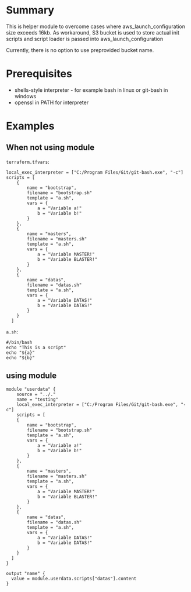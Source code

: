 # Summary

This is helper module to overcome cases where aws_launch_configuration size exceeds 16kb.
As workaround, S3 bucket is used to store actual init scripts and script loader is passed into aws_launch_configuration

Currently, there is no option to use preprovided bucket name.

# Prerequisites

* shells-style interpreter - for example bash in linux or git-bash in windows
* openssl in PATH for interpreter

# Examples

## When not using module

`terraform.tfvars`:
```
local_exec_interpreter = ["C:/Program Files/Git/git-bash.exe", "-c"]
scripts = [
    {
        name = "bootstrap",
        filename = "bootstrap.sh"
        template = "a.sh",
        vars = {
            a = "Variable a!"
            b = "Variable b!"
        }    
    },
    {
        name = "masters",
        filename = "masters.sh"
        template = "a.sh",
        vars = {
            a = "Variable MASTER!"
            b = "Variable BLASTER!"
        }    
    },
    {
        name = "datas",
        filename = "datas.sh"
        template = "a.sh",
        vars = {
            a = "Variable DATAS!"
            b = "Variable DATAS!"
        }    
    }
  ]
```

`a.sh`: 

```
#/bin/bash
echo "This is a script"
echo "${a}"
echo "${b}"
```

## using module

```
module "userdata" {
    source = "../."
    name = "testing"
    local_exec_interpreter = ["C:/Program Files/Git/git-bash.exe", "-c"]
    scripts = [
    {
        name = "bootstrap",
        filename = "bootstrap.sh"
        template = "a.sh",
        vars = {
            a = "Variable a!"
            b = "Variable b!"
        }    
    },
    {
        name = "masters",
        filename = "masters.sh"
        template = "a.sh",
        vars = {
            a = "Variable MASTER!"
            b = "Variable BLASTER!"
        }    
    },
    {
        name = "datas",
        filename = "datas.sh"
        template = "a.sh",
        vars = {
            a = "Variable DATAS!"
            b = "Variable DATAS!"
        }    
    }
  ]
}

output "name" {
  value = module.userdata.scripts["datas"].content
}
```